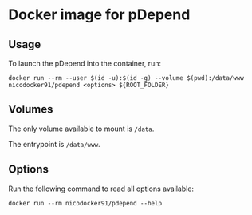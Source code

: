 Docker image for pDepend
========================

## Usage

To launch the pDepend into the container, run:

    docker run --rm --user $(id -u):$(id -g) --volume $(pwd):/data/www nicodocker91/pdepend <options> ${ROOT_FOLDER}

## Volumes

The only volume available to mount is `/data`.

The entrypoint is `/data/www`.

## Options

Run the following command to read all options available:

    docker run --rm nicodocker91/pdepend --help

